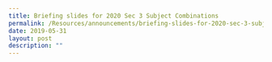 ```yaml
---
title: Briefing slides for 2020 Sec 3 Subject Combinations
permalink: /Resources/announcements/briefing-slides-for-2020-sec-3-subject-combinations/
date: 2019-05-31
layout: post
description: ""
---
```

